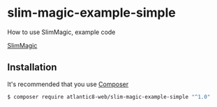 # slim-magic-example-simple

How to use SlimMagic, example code

[SlimMagic](https://github.com/atlantic8-web/slim-magic)

## Installation

It's recommended that you use [Composer](https://getcomposer.org/)

```bash
$ composer require atlantic8-web/slim-magic-example-simple "^1.0"
```
